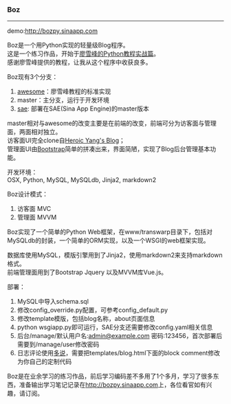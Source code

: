 ### Boz

***

demo:<http://bozpy.sinaapp.com>

Boz是一个用Python实现的轻量级Blog程序。  
这是一个练习作品，开始于[廖雪峰的Python教程实战篇](http://www.liaoxuefeng.com/wiki/001374738125095c955c1e6d8bb493182103fac9270762a000/001397616003925a3d157284cd24bc0952d6c4a7c9d8c55000)。  
感谢廖雪峰提供的教程，让我从这个程序中收获良多。


Boz现有3个分支：

1. [awesome](https://github.com/zhu327/boz/tree/awesome)：廖雪峰教程的标准实现
2. master：主分支，运行于开发环境
3. [sae](https://github.com/zhu327/boz/tree/awesome): 部署在SAE(Sina App Engine)的master版本

master相对与awesome的改变主要是在前端的改变，前端可分为访客面与管理面，两面相对独立。  
访客面UI完全clone自[Heroic Yang's Blog](http://heroicyang.com/)；  
管理面UI由[Bootstrap](https://github.com/twbs/bootstrap/)简单的拼凑出来，界面简陋，实现了Blog后台管理基本功能。

开发环境：  
OSX, Python, MySQL, MySQLdb, Jinja2, markdown2

Boz设计模式：

1. 访客面 MVC
2. 管理面 MVVM

Boz实现了一个简单的Python Web框架，在www/transwarp目录下，包括对MySQLdb的封装，一个简单的ORM实现，以及一个WSGI的web框架实现。

数据库使用MySQL，模版引擎用到了Jinja2，使用markdown2来支持markdown格式。  
前端管理面用到了Bootstrap Jquery 以及MVVM库Vue.js。

部署：

1. MySQL中导入schema.sql
2. 修改config_override.py配置，可参考config_default.py
3. 修改template模版，包括blog名称，about页面信息
4. python wsgiapp.py即可运行，SAE分支还需要修改config.yaml相关信息
5. 后台/manage/默认用户名:admin@example.com 密码:123456，首次部署后需要到/manage/user修改密码
6. 日志评论使用[多说](http://duoshuo.com/)，需要把templates/blog.html下面的block comment修改为你自己的定制代码

Boz是在业余学习的练习作品，前后学习编码差不多用了1个多月，学习了很多东西，准备输出学习笔记记录在<http://bozpy.sinaapp.com>上，各位看官如有兴趣，请订阅。
